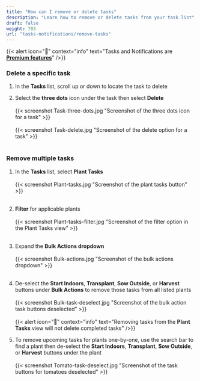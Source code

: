 ```yaml
---
title: "How can I remove or delete tasks"
description: "Learn how to remove or delete tasks from your task list"
draft: false
weight: 703
url: "tasks-notifications/remove-tasks"
---
```


{{< alert icon="💸" context="info" text="Tasks and Notifications are [**Premium features**](../../account/premium-subscription)" />}}

### Delete a specific task
1. In the **Tasks** list, scroll up or down to locate the task to delete

2. Select the **three dots** icon under the task then select **Delete**<br /><br />
{{< screenshot Task-three-dots.jpg "Screenshot of the three dots icon for a task" >}}<br /><br />
{{< screenshot Task-delete.jpg "Screenshot of the delete option for a task" >}}<br /><br />

### Remove multiple tasks
1. In the **Tasks** list, select **Plant Tasks**<br /><br />
{{< screenshot Plant-tasks.jpg "Screenshot of the plant tasks button" >}}<br /><br />

2. **Filter** for applicable plants<br /><br />
{{< screenshot Plant-tasks-filter.jpg "Screenshot of the filter option in the Plant Tasks view" >}}<br /><br />

3. Expand the **Bulk Actions dropdown**<br /><br />
{{< screenshot Bulk-actions.jpg "Screenshot of the bulk actions dropdown" >}}<br /><br />

4. De-select the **Start Indoors**, **Transplant**, **Sow Outside**, or **Harvest** buttons under **Bulk Actions** to remove those tasks from all listed plants<br /><br />
{{< screenshot Bulk-task-deselect.jpg "Screenshot of the bulk action task buttons deselected" >}}<br /><br />
{{< alert icon="🥕" context="info" text="Removing tasks from the **Plant Tasks** view will not delete completed tasks" />}}

4. To remove upcoming tasks for plants one-by-one, use the search bar to find a plant then de-select the **Start Indoors**, **Transplant**, **Sow Outside**, or **Harvest** buttons under the plant<br /><br />
{{< screenshot Tomato-task-deselect.jpg "Screenshot of the task buttons for tomatoes deselected" >}}
